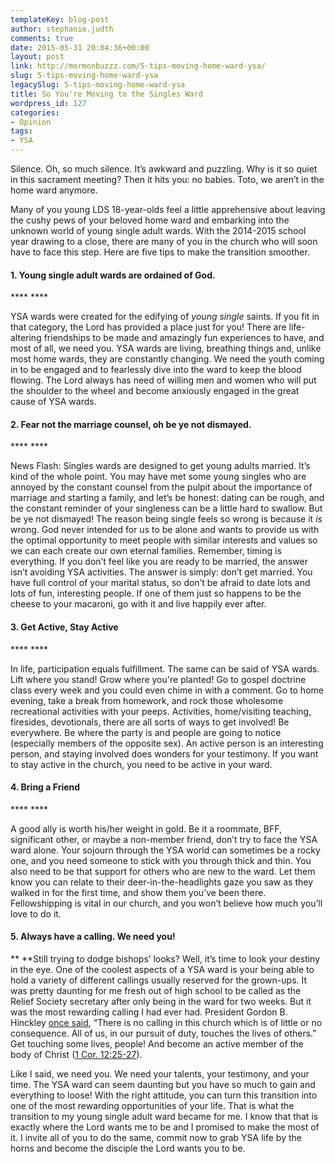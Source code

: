 ```yaml
---
templateKey: blog-post
author: stephanie.judth
comments: true
date: 2015-05-31 20:04:36+00:00
layout: post
link: http://mormonbuzzz.com/5-tips-moving-home-ward-ysa/
slug: 5-tips-moving-home-ward-ysa
legacySlug: 5-tips-moving-home-ward-ysa
title: So You're Moving to the Singles Ward
wordpress_id: 127
categories:
- Opinion
tags:
- YSA
---
```


Silence. Oh, so much silence. It’s awkward and puzzling. Why is it so quiet in this sacrament meeting? Then it hits you: no babies. Toto, we aren’t in the home ward anymore.

Many of you young LDS 18-year-olds feel a little apprehensive about leaving the cushy pews of your beloved home ward and embarking into the unknown world of young single adult wards. With the 2014-2015 school year drawing to a close, there are many of you in the church who will soon have to face this step. Here are five tips to make the transition smoother.


#### 1. Young single adult wards are ordained of God.


**** ****

YSA wards were created for the edifying of _young single_ saints. If you fit in that category, the Lord has provided a place just for you! There are life-altering friendships to be made and amazingly fun experiences to have, and most of all, we need you. YSA wards are living, breathing things and, unlike most home wards, they are constantly changing. We need the youth coming in to be engaged and to fearlessly dive into the ward to keep the blood flowing. The Lord always has need of willing men and women who will put the shoulder to the wheel and become anxiously engaged in the great cause of YSA wards.


#### 2. Fear not the marriage counsel, oh be ye not dismayed.


**** ****

News Flash: Singles wards are designed to get young adults married. It’s kind of the whole point. You may have met some young singles who are annoyed by the constant counsel from the pulpit about the importance of marriage and starting a family, and let’s be honest: dating can be rough, and the constant reminder of your singleness can be a little hard to swallow. But be ye not dismayed! The reason being single feels so wrong is because it _is_ wrong. God never intended for us to be alone and wants to provide us with the optimal opportunity to meet people with similar interests and values so we can each create our own eternal families. Remember, timing is everything. If you don’t feel like you are ready to be married, the answer isn’t avoiding YSA activities. The answer is simply: don’t get married. You have full control of your marital status, so don’t be afraid to date lots and lots of fun, interesting people. If one of them just so happens to be the cheese to your macaroni, go with it and live happily ever after.


#### 3. Get Active, Stay Active


**** ****

In life, participation equals fulfillment. The same can be said of YSA wards. Lift where you stand! Grow where you're planted! Go to gospel doctrine class every week and you could even chime in with a comment. Go to home evening, take a break from homework, and rock those wholesome recreational activities with your peeps. Activities, home/visiting teaching, firesides, devotionals, there are all sorts of ways to get involved! Be everywhere. Be where the party is and people are going to notice (especially members of the opposite sex). An active person is an interesting person, and staying involved does wonders for your testimony. If you want to stay active in the church, you need to be active in your ward.


#### 4. Bring a Friend


**** ****

A good ally is worth his/her weight in gold. Be it a roommate, BFF, significant other, or maybe a non-member friend, don’t try to face the YSA ward alone. Your sojourn through the YSA world can sometimes be a rocky one, and you need someone to stick with you through thick and thin. You also need to be that support for others who are new to the ward. Let them know you can relate to their deer-in-the-headlights gaze you saw as they walked in for the first time, and show them you’ve been there. Fellowshipping is vital in our church, and you won’t believe how much you’ll love to do it.


#### 5. Always have a calling. We need you!


**
**Still trying to dodge bishops’ looks? Well, it’s time to look your destiny in the eye. One of the coolest aspects of a YSA ward is your being able to hold a variety of different callings usually reserved for the grown-ups. It was pretty daunting for me fresh out of high school to be called as the Relief Society secretary after only being in the ward for two weeks. But it was the most rewarding calling I had ever had. President Gordon B. Hinckley [once said](https://www.lds.org/media-library/video/2012-06-2280-church-callings?lang=eng), “There is no calling in this church which is of little or no consequence. All of us, in our pursuit of duty, touches the lives of others.” Get touching some lives, people! And become an active member of the body of Christ ([1 Cor. 12:25-27](https://www.lds.org/scriptures/nt/1-cor/12.25-27?lang=eng#24)).

Like I said, we need you. We need your talents, your testimony, and your time. The YSA ward can seem daunting but you have so much to gain and everything to loose! With the right attitude, you can turn this transition into one of the most rewarding opportunities of your life. That is what the transition to my young single adult ward became for me. I know that that is exactly where the Lord wants me to be and I promised to make the most of it. I invite all of you to do the same, commit now to grab YSA life by the horns and become the disciple the Lord wants you to be.


